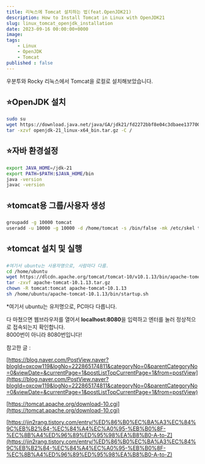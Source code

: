 ```yaml
---
title: 리눅스에 Tomcat 설치하는 법(feat.OpenJDK21)
description: How to Install Tomcat in Linux with OpenJDK21
slug: linux_tomcat_openjdk_installation
date: 2023-09-16 00:00:00+0000
image: 
tags:
    - Linux
    - OpenJDK
    - Tomcat
published : false
---
```

우분투와 Rocky 리눅스에서 Tomcat을 로컬로 설치해보았습니다.


## ⭐OpenJDK 설치

```bash
sudo su
wget https://download.java.net/java/GA/jdk21/fd2272bbf8e04c3dbaee13770090416c/35/GPL/openjdk-21_linux-x64_bin.tar.gz
tar -xzvf openjdk-21_linux-x64_bin.tar.gz -C /
```


## ⭐자바 환경설정

```bash
export JAVA_HOME=/jdk-21
export PATH=$PATH:$JAVA_HOME/bin
java -version
javac -version
```


## ⭐tomcat용 그룹/사용자 생성

```bash
groupadd -g 10000 tomcat
useradd -u 10000 -g 10000 -d /home/tomcat -s /bin/false -mk /etc/skel tomcat
```
  
  
## ⭐tomcat 설치 및 실행

```bash
#여기서 ubuntu는 사용자명으로, 사람마다 다름.
cd /home/ubuntu
wget https://dlcdn.apache.org/tomcat/tomcat-10/v10.1.13/bin/apache-tomcat-10.1.13.tar.gz
tar -zxvf apache-tomcat-10.1.13.tar.gz
chown -R tomcat:tomcat apache-tomcat-10.1.13
sh /home/ubuntu/apache-tomcat-10.1.13/bin/startup.sh
```

\*여기서 ubuntu는 유저명으로, PC마다 다릅니다.

다 마쳤으면 웹브라우저를 열어서 **localhost:8080**을 입력하고 엔터를 눌러 정상적으로 접속되는지 확인합니다.  
8000번이 아니라 8080번입니다!


참고한 글 :

[https://blog.naver.com/PostView.naver?blogId=oxcow119&logNo=222865174811&categoryNo=0&parentCategoryNo=0&viewDate=&currentPage=1&postListTopCurrentPage=1&from=postView](https://blog.naver.com/PostView.naver?blogId=oxcow119&logNo=222865174811&categoryNo=0&parentCategoryNo=0&viewDate=&currentPage=1&postListTopCurrentPage=1&from=postView)

[https://tomcat.apache.org/download-10.cgi](https://tomcat.apache.org/download-10.cgi)

[https://jin2rang.tistory.com/entry/%ED%86%B0%EC%BA%A3%EC%84%9C%EB%B2%84-%EC%84%A4%EC%A0%95-%EB%B0%8F-%EC%8B%A4%ED%96%89%ED%95%98%EA%B8%B0-A-to-Z](https://jin2rang.tistory.com/entry/%ED%86%B0%EC%BA%A3%EC%84%9C%EB%B2%84-%EC%84%A4%EC%A0%95-%EB%B0%8F-%EC%8B%A4%ED%96%89%ED%95%98%EA%B8%B0-A-to-Z)